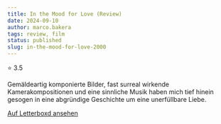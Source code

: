 ```yaml
---
title: In the Mood for Love (Review)
date: 2024-09-10
author: marco.bakera
tags: review, film
status: published
slug: in-the-mood-for-love-2000
---
```


⭐ 3.5

Gemäldeartig komponierte Bilder, fast surreal wirkende Kamerakompositionen und eine sinnliche Musik haben mich tief hinein gesogen in eine abgründige Geschichte um eine unerfüllbare Liebe.

[Auf Letterboxd ansehen](https://boxd.it/7ijIGh)

